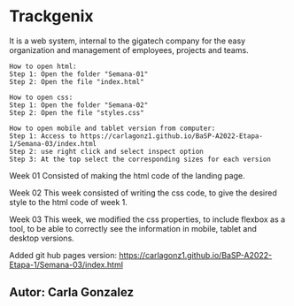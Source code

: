 # Trackgenix
It is a web system, internal to the gigatech company for the easy organization and management of employees, projects and teams.
```
How to open html:
Step 1: Open the folder "Semana-01"
Step 2: Open the file "index.html"

How to open css:
Step 1: Open the folder "Semana-02"
Step 2: Open the file "styles.css"

How to open mobile and tablet version from computer:
Step 1: Access to https://carlagonz1.github.io/BaSP-A2022-Etapa-1/Semana-03/index.html
Step 2: use right click and select inspect option
Step 3: At the top select the corresponding sizes for each version

```
Week 01 
Consisted of making the html code of the landing page.

Week 02 
This week consisted of writing the css code, to give the desired style to the html code of week 1.

Week 03
This week, we modified the css properties, to include flexbox as a tool, to be able to correctly see the information in mobile, tablet and desktop versions.

Added git hub pages version:
https://carlagonz1.github.io/BaSP-A2022-Etapa-1/Semana-03/index.html

## Autor: Carla Gonzalez